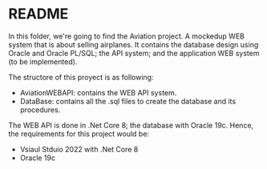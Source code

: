# README #

In this folder, we're going to find the Aviation project. A mockedup WEB system that is about selling airplanes. It contains the database design using Oracle and Oracle PL/SQL; the API system; and the application WEB system (to be implemented).

The structore of this proyect is as following:

- AviationWEBAPI: contains the WEB API system. 
- DataBase: contains all the .sql files to create the database and its procedures. 

The WEB API is done in .Net Core 8; the database with Oracle 19c. Hence, the requirements for this project would be:

- Vsiaul Stduio 2022 with .Net Core 8
- Oracle 19c
